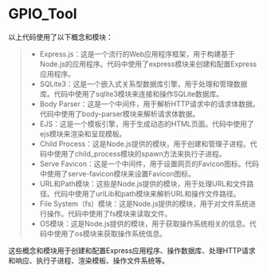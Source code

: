 # GPIO_Tool
以上代码使用了以下概念和模块：  
>* Express.js：这是一个流行的Web应用程序框架，用于构建基于Node.js的应用程序。代码中使用了express模块来创建和配置Express应用程序。  
>* SQLite3：这是一个嵌入式关系型数据库引擎，用于处理和管理数据库。代码中使用了sqlite3模块来连接和操作SQLite数据库。  
>* Body Parser：这是一个中间件，用于解析HTTP请求中的请求体数据。代码中使用了body-parser模块来解析请求体数据。  
>* EJS：这是一个模板引擎，用于生成动态的HTML页面。代码中使用了ejs模块来渲染和呈现模板。  
>* Child Process：这是Node.js提供的模块，用于创建和管理子进程。代码中使用了child_process模块的spawn方法来执行子进程。  
>* Serve Favicon：这是一个中间件，用于设置网页的Favicon图标。代码中使用了serve-favicon模块来设置Favicon图标。  
>* URL和Path模块：这些是Node.js提供的模块，用于处理URL和文件路径。代码中使用了urlLib和path模块来解析URL和操作文件路径。  
>* File System（fs）模块：这是Node.js提供的模块，用于对文件系统进行操作。代码中使用了fs模块来读取文件。  
>* OS模块：这是Node.js提供的模块，用于获取操作系统相关的信息。代码中使用了os模块来获取操作系统信息。  

这些概念和模块用于创建和配置Express应用程序、操作数据库、处理HTTP请求和响应、执行子进程、渲染模板、操作文件系统等。
